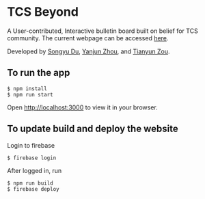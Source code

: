 # TCS Beyond

A User-contributed, Interactive bulletin board built on belief for TCS community. The current webpage can be accessed [here](https://beyond-7f3cc.web.app/).

Developed by [Songyu Du](https://github.com/sonipapa), [Yanjun Zhou](https://github.com/Kingfisherzh), and [Tianyun Zou](https://github.com/TianyunZ).

## To run the app
```
$ npm install
$ npm run start
```
Open [http://localhost:3000](http://localhost:3000) to view it in your browser.


## To update build and deploy the website

Login to firebase
```
$ firebase login
```

After logged in, run
```
$ npm run build
$ firebase deploy
```
